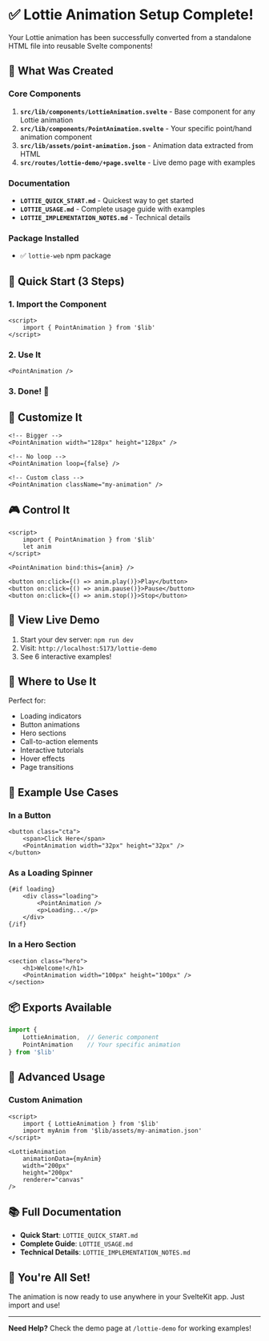 # ✅ Lottie Animation Setup Complete!

Your Lottie animation has been successfully converted from a standalone HTML file into reusable Svelte components!

## 📁 What Was Created

### Core Components
1. **`src/lib/components/LottieAnimation.svelte`** - Base component for any Lottie animation
2. **`src/lib/components/PointAnimation.svelte`** - Your specific point/hand animation component
3. **`src/lib/assets/point-animation.json`** - Animation data extracted from HTML
4. **`src/routes/lottie-demo/+page.svelte`** - Live demo page with examples

### Documentation
- **`LOTTIE_QUICK_START.md`** - Quickest way to get started
- **`LOTTIE_USAGE.md`** - Complete usage guide with examples
- **`LOTTIE_IMPLEMENTATION_NOTES.md`** - Technical details

### Package Installed
- ✅ `lottie-web` npm package

## 🚀 Quick Start (3 Steps)

### 1. Import the Component
```svelte
<script>
    import { PointAnimation } from '$lib'
</script>
```

### 2. Use It
```svelte
<PointAnimation />
```

### 3. Done! 🎉

## 🎨 Customize It

```svelte
<!-- Bigger -->
<PointAnimation width="128px" height="128px" />

<!-- No loop -->
<PointAnimation loop={false} />

<!-- Custom class -->
<PointAnimation className="my-animation" />
```

## 🎮 Control It

```svelte
<script>
    import { PointAnimation } from '$lib'
    let anim
</script>

<PointAnimation bind:this={anim} />

<button on:click={() => anim.play()}>Play</button>
<button on:click={() => anim.pause()}>Pause</button>
<button on:click={() => anim.stop()}>Stop</button>
```

## 👀 View Live Demo

1. Start your dev server: `npm run dev`
2. Visit: `http://localhost:5173/lottie-demo`
3. See 6 interactive examples!

## 📝 Where to Use It

Perfect for:
- Loading indicators
- Button animations
- Hero sections
- Call-to-action elements
- Interactive tutorials
- Hover effects
- Page transitions

## 🎯 Example Use Cases

### In a Button
```svelte
<button class="cta">
    <span>Click Here</span>
    <PointAnimation width="32px" height="32px" />
</button>
```

### As a Loading Spinner
```svelte
{#if loading}
    <div class="loading">
        <PointAnimation />
        <p>Loading...</p>
    </div>
{/if}
```

### In a Hero Section
```svelte
<section class="hero">
    <h1>Welcome!</h1>
    <PointAnimation width="100px" height="100px" />
</section>
```

## 📦 Exports Available

```typescript
import { 
    LottieAnimation,  // Generic component
    PointAnimation    // Your specific animation
} from '$lib'
```

## 🔧 Advanced Usage

### Custom Animation
```svelte
<script>
    import { LottieAnimation } from '$lib'
    import myAnim from '$lib/assets/my-animation.json'
</script>

<LottieAnimation 
    animationData={myAnim}
    width="200px"
    height="200px"
    renderer="canvas"
/>
```

## 📚 Full Documentation

- **Quick Start**: `LOTTIE_QUICK_START.md`
- **Complete Guide**: `LOTTIE_USAGE.md`
- **Technical Details**: `LOTTIE_IMPLEMENTATION_NOTES.md`

## 🎉 You're All Set!

The animation is now ready to use anywhere in your SvelteKit app. Just import and use!

---

**Need Help?** Check the demo page at `/lottie-demo` for working examples!


